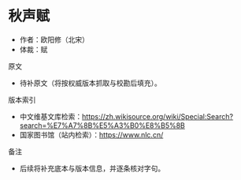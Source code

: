 # 秋声赋

- 作者：欧阳修（北宋）
- 体裁：赋

原文
- 待补原文（将按权威版本抓取与校勘后填充）。

版本索引
- 中文维基文库检索：https://zh.wikisource.org/wiki/Special:Search?search=%E7%A7%8B%E5%A3%B0%E8%B5%8B
- 国家图书馆（站内检索）：https://www.nlc.cn/

备注
- 后续将补充底本与版本信息，并逐条核对字句。